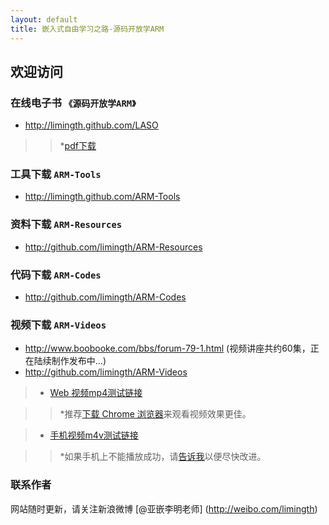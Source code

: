 ```yaml
---
layout: default
title: 嵌入式自由学习之路-源码开放学ARM
---
```


## 欢迎访问 

### 在线电子书 `《源码开放学ARM》`   
+ <http://limingth.github.com/LASO>   

>> *[pdf下载](LASO/LASO.zh.pdf)  

### 工具下载 `ARM-Tools`   
+ <http://limingth.github.com/ARM-Tools>  

### 资料下载 `ARM-Resources`   
+ <http://github.com/limingth/ARM-Resources>  

### 代码下载 `ARM-Codes`   
+ <http://github.com/limingth/ARM-Codes>  

### 视频下载 `ARM-Videos`   
+ <http://www.boobooke.com/bbs/forum-79-1.html>   (视频讲座共约60集，正在陆续制作发布中...)
+ <http://github.com/limingth/ARM-Videos>  

>* [Web 视频mp4测试链接](http://limingth.github.com/ARM-Videos/video-demo/test-mp4.html)

>> *推荐[下载 Chrome 浏览器](http://www.google.com/chrome)来观看视频效果更佳。

>* [手机视频m4v测试链接](http://limingth.github.com/ARM-Videos/video-demo2/test-m4v.html)

>> *如果手机上不能播放成功，请[告诉我](mailto:2372614758@qq.com)以便尽快改进。

### 联系作者  
网站随时更新，请关注新浪微博 [@亚嵌李明老师] (http://weibo.com/limingth)
